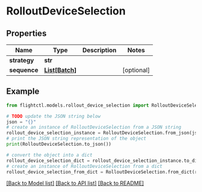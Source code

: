 # RolloutDeviceSelection


## Properties

Name | Type | Description | Notes
------------ | ------------- | ------------- | -------------
**strategy** | **str** |  | 
**sequence** | [**List[Batch]**](Batch.md) |  | [optional] 

## Example

```python
from flightctl.models.rollout_device_selection import RolloutDeviceSelection

# TODO update the JSON string below
json = "{}"
# create an instance of RolloutDeviceSelection from a JSON string
rollout_device_selection_instance = RolloutDeviceSelection.from_json(json)
# print the JSON string representation of the object
print(RolloutDeviceSelection.to_json())

# convert the object into a dict
rollout_device_selection_dict = rollout_device_selection_instance.to_dict()
# create an instance of RolloutDeviceSelection from a dict
rollout_device_selection_from_dict = RolloutDeviceSelection.from_dict(rollout_device_selection_dict)
```
[[Back to Model list]](../README.md#documentation-for-models) [[Back to API list]](../README.md#documentation-for-api-endpoints) [[Back to README]](../README.md)


